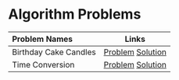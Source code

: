 # Algorithm Problems

|Problem Names|Links|
| :--- | :---: |
|Birthday Cake Candles | [Problem](https://www.hackerrank.com/challenges/birthday-cake-candles/problem) [Solution](https://github.com/SiddharthaPramanik/Hacker-Rank/blob/master/Problem-Solving/Algorithm/birthday-cake-candles.py)|
Time Conversion | [Problem](https://www.hackerrank.com/challenges/time-conversion/problem?h_r=next-challenge&h_v=zen)  [Solution](https://github.com/SiddharthaPramanik/Hacker-Rank/blob/master/Problem-Solving/Algorithm/time-conversion.py)|